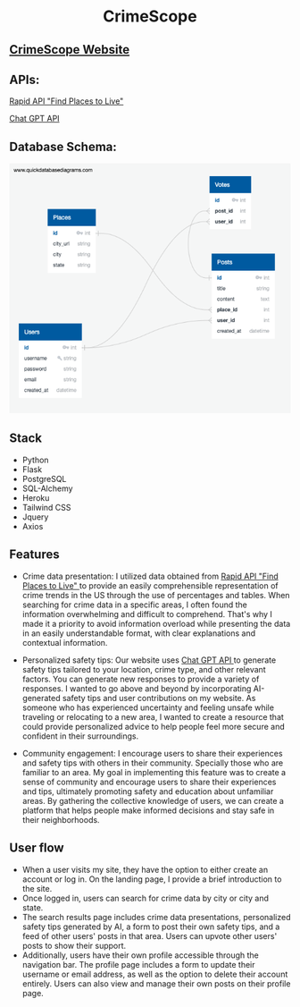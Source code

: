 # <div style="text-align:center;">CrimeScope</div>

## <a href="https://crime-scope.herokuapp.com/signup">CrimeScope Website</a>

## APIs:

<a href="https://rapidapi.com/apimaker/api/find-places-to-live/">Rapid API "Find Places to Live"</a>

<a href="https://platform.openai.com/docs/introduction">Chat GPT API</a>

## Database Schema:

<img src="static/images/schema.jpg"/>

## Stack

- Python
- Flask
- PostgreSQL
- SQL-Alchemy
- Heroku
- Tailwind CSS
- Jquery
- Axios

## Features

- Crime data presentation: I utilized data obtained from <a href="https://rapidapi.com/apimaker/api/find-places-to-live/"> Rapid API "Find Places to Live" </a> to provide an easily comprehensible representation of crime trends in the US through the use of percentages and tables. When searching for crime data in a specific areas, I often found the information overwhelming and difficult to comprehend. That's why I made it a priority to avoid information overload while presenting the data in an easily understandable format, with clear explanations and contextual information.

- Personalized safety tips: Our website uses <a href="https://platform.openai.com/docs/introduction"> Chat GPT API </a> to generate safety tips tailored to your location, crime type, and other relevant factors. You can generate new responses to provide a variety of responses. I wanted to go above and beyond by incorporating AI-generated safety tips and user contributions on my website. As someone who has experienced uncertainty and feeling unsafe while traveling or relocating to a new area, I wanted to create a resource that could provide personalized advice to help people feel more secure and confident in their surroundings.

- Community engagement: I encourage users to share their experiences and safety tips with others in their community. Specially those who are familiar to an area. My goal in implementing this feature was to create a sense of community and encourage users to share their experiences and tips, ultimately promoting safety and education about unfamiliar areas. By gathering the collective knowledge of users, we can create a platform that helps people make informed decisions and stay safe in their neighborhoods.

## User flow

- When a user visits my site, they have the option to either create an account or log in. On the landing page, I provide a brief introduction to the site.
- Once logged in, users can search for crime data by city or city and state.
- The search results page includes crime data presentations, personalized safety tips generated by AI, a form to post their own safety tips, and a feed of other users' posts in that area. Users can upvote other users' posts to show their support.
- Additionally, users have their own profile accessible through the navigation bar. The profile page includes a form to update their username or email address, as well as the option to delete their account entirely. Users can also view and manage their own posts on their profile page.
